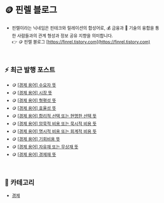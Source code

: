 # 🪙 핀렐 블로그
- 핀렐이라는 닉네임은 핀테크와 릴레이션의 합성어로, :moneybag: 금융과 :wrench: 기술의 융합을 통한 사람들과의 관계 형성과 정보 공유 지향을 의미합니다.  
:point_right: 🪙 핀렐 블로그 [https://finrel.tistory.com](https://finrel.tistory.com)

<!-- :point_right:<a href="https://finrel.tistory.com" target="_blank">https://finrel.tistory.com</a> -->
<!-- GitHub의 보안 정책에 따라 HTML의 target 속성이 무시되기 때문에 링크를 새 탭에서 열 수 없습니다. -->

<br>

## :zap: 최근 발행 포스트
- 🪙 <a href="https://finrel.tistory.com/entry/%F0%9F%AA%99-%EA%B2%BD%EC%A0%9C-%EC%9A%A9%EC%96%B4-%EC%88%98%EC%9A%94%EC%9E%90-%EB%9C%BB" target="_blank">[경제 용어] 수요자 뜻</a>
- 🪙 <a href="https://finrel.tistory.com/entry/%F0%9F%AA%99-%EA%B2%BD%EC%A0%9C-%EC%9A%A9%EC%96%B4-%EC%8B%9C%EC%9E%A5-%EB%9C%BB" target="_blank">[경제 용어] 시장 뜻</a>
- 🪙 <a href="https://finrel.tistory.com/entry/%F0%9F%AA%99-%EA%B2%BD%EC%A0%9C-%EC%9A%A9%EC%96%B4-%ED%98%95%ED%8F%89%EC%84%B1-%EB%9C%BB" target="_blank">[경제 용어] 형평성 뜻</a>
- 🪙 <a href="https://finrel.tistory.com/entry/%F0%9F%AA%99-%EA%B2%BD%EC%A0%9C-%EC%9A%A9%EC%96%B4-%ED%9A%A8%EC%9C%A8%EC%84%B1-%EB%9C%BB" target="_blank">[경제 용어] 효율성 뜻</a>
- 🪙 <a href="https://finrel.tistory.com/entry/%F0%9F%AA%99-%EA%B2%BD%EC%A0%9C-%EC%9A%A9%EC%96%B4-%ED%95%A9%EB%A6%AC%EC%A0%81-%EC%84%A0%ED%83%9D-%EB%98%90%EB%8A%94-%ED%98%84%EB%AA%85%ED%95%9C-%EC%84%A0%ED%83%9D-%EB%9C%BB" target="_blank">[경제 용어] 합리적 선택 또는 현명한 선택 뜻</a>
- 🪙 <a href="https://finrel.tistory.com/entry/%F0%9F%AA%99-%EA%B2%BD%EC%A0%9C-%EC%9A%A9%EC%96%B4-%EC%95%94%EB%AC%B5%EC%A0%81-%EB%B9%84%EC%9A%A9-%EB%98%90%EB%8A%94-%EB%AC%B5%EC%8B%9C%EC%A0%81-%EB%B9%84%EC%9A%A9-%EB%9C%BB" target="_blank">[경제 용어] 암묵적 비용 또는 묵시적 비용 뜻</a>
- 🪙 <a href="https://finrel.tistory.com/entry/%F0%9F%AA%99-%EA%B2%BD%EC%A0%9C-%EC%9A%A9%EC%96%B4-%EB%AA%85%EC%8B%9C%EC%A0%81-%EB%B9%84%EC%9A%A9-%EB%98%90%EB%8A%94-%ED%9A%8C%EA%B3%84%EC%A0%81-%EB%B9%84%EC%9A%A9-%EB%9C%BB" target="_blank">[경제 용어] 명시적 비용 또는 회계적 비용 뜻</a>
- 🪙 <a href="https://finrel.tistory.com/entry/%F0%9F%AA%99-%EA%B2%BD%EC%A0%9C-%EC%9A%A9%EC%96%B4-%EA%B8%B0%ED%9A%8C%EB%B9%84%EC%9A%A9-%EB%9C%BB" target="_blank">[경제 용어] 기회비용 뜻</a>
- 🪙 <a href="https://finrel.tistory.com/entry/%F0%9F%AA%99-%EA%B2%BD%EC%A0%9C-%EC%9A%A9%EC%96%B4-%EC%9E%90%EC%9C%A0%EC%9E%AC-%EB%98%90%EB%8A%94-%EB%AC%B4%EC%83%81%EC%9E%AC-%EB%9C%BB" target="_blank">[경제 용어] 자유재 또는 무상재 뜻</a>
- 🪙 <a href="https://finrel.tistory.com/entry/%F0%9F%AA%99-%EA%B2%BD%EC%A0%9C-%EC%9A%A9%EC%96%B4-%EA%B2%BD%EC%A0%9C%EC%9E%AC-%EB%9C%BB" target="_blank">[경제 용어] 경제재 뜻</a>

<br>

## 📌 카테고리
- [경제](https://github.com/jectgenius/finrel-blog/tree/main/경제)